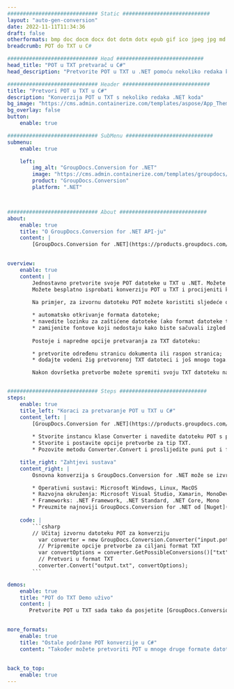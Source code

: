 ```yaml
---
############################# Static ############################
layout: "auto-gen-conversion"
date: 2022-11-11T11:34:36
draft: false
otherformats: bmp doc docm docx dot dotm dotx epub gif ico jpeg jpg md odt ott pdf png psd rtf tex tif tiff txt xps
breadcrumb: POT do TXT u C#

############################# Head ############################
head_title: "POT u TXT pretvarač u C#"
head_description: "Pretvorite POT u TXT u .NET pomoću nekoliko redaka koda. Koristite GroupDocs Document Conversion API za pretvaranje preko 160 formata datoteka."

############################# Header ############################
title: "Pretvori POT u TXT u C#"
description: "Konverzija POT u TXT s nekoliko redaka .NET koda"
bg_image: "https://cms.admin.containerize.com/templates/aspose/App_Themes/V3/images/bg/header1.png"
bg_overlay: false
button:
    enable: true

############################# SubMenu ############################
submenu:
    enable: true

    left:
        img_alt: "GroupDocs.Conversion for .NET"
        image: "https://cms.admin.containerize.com/templates/groupdocs/images/product-logos/90x90-noborder/groupdocs-conversion-net.png"
        product: "GroupDocs.Conversion"
        platform: ".NET"



############################# About ############################
about:
    enable: true
    title: "O GroupDocs.Conversion for .NET API-ju"
    content: |
        [GroupDocs.Conversion for .NET](https://products.groupdocs.com/conversion/net/) može se koristiti za pretvaranje Microsoft Worda, Excela, PowerPointa, PDF-a, Visio i drugih formata. GroupDocs.Conversion je samostalni API koji je prikladan za pozadinske i interne sustave gdje su potrebne visoke performanse. Ne ovisi o softveru poput Microsofta ili Open Officea.
    

overview:
    enable: true
    content: |
        Jednostavno pretvorite svoje POT datoteke u TXT u .NET. Možete koristiti samo nekoliko C# linija koda na bilo kojoj platformi po vašem izboru kao što su - Windows, Linux, macOS.
        Možete besplatno isprobati konverziju POT u TXT i procijeniti kvalitetu rezultata konverzije. Uz jednostavne scenarije konverzije datoteka, možete isprobati naprednije opcije za učitavanje izvorne POT datoteke i za spremanje izlaznog TXT rezultata. 
        
        Na primjer, za izvornu datoteku POT možete koristiti sljedeće opcije učitavanja:

        * automatsko otkrivanje formata datoteke;
        * navedite lozinku za zaštićene datoteke (ako format datoteke to podržava);
        * zamijenite fontove koji nedostaju kako biste sačuvali izgled dokumenta.
        
        Postoje i napredne opcije pretvaranja za TXT datoteku:

        * pretvorite određenu stranicu dokumenta ili raspon stranica;
        * dodajte vodeni žig pretvorenoj TXT datoteci i još mnogo toga.

        Nakon dovršetka pretvorbe možete spremiti svoju TXT datoteku na lokalnu stazu datoteke ili bilo koju pohranu treće strane kao što su FTP, Amazon S3, Google Drive, Dropbox itd. Imajte na umu - da pretvorite POT u {{ TO}} nema potrebe za instaliranjem bilo kakvog dodatnog softvera - poput MS Officea, Open Officea, Adobe Acrobat Readera itd.


############################# Steps ############################
steps:
    enable: true
    title_left: "Koraci za pretvaranje POT u TXT u C#"
    content_left: |
        [GroupDocs.Conversion for .NET](https://products.groupdocs.com/conversion/net/) programerima olakšava pretvaranje POT datoteke u TXT s nekoliko redaka koda.
        
        * Stvorite instancu klase Converter i navedite datoteku POT s punim putem
        * Stvorite i postavite opcije pretvorbe za tip TXT.
        * Pozovite metodu Converter.Convert i proslijedite puni put i format (TXT) kao parametar

    title_right: "Zahtjevi sustava"
    content_right: |
        Osnovna konverzija s GroupDocs.Conversion for .NET može se izvršiti u samo nekoliko jednostavnih koraka. Naši API-ji podržani su na svim glavnim platformama i operativnim sustavima. Prije izvršavanja koda u nastavku, provjerite imate li sljedeće preduvjete instalirane na vašem sustavu.

        * Operativni sustavi: Microsoft Windows, Linux, MacOS
        * Razvojna okruženja: Microsoft Visual Studio, Xamarin, MonoDevelop
        * Frameworks: .NET Framework, .NET Standard, .NET Core, Mono
        * Preuzmite najnoviji GroupDocs.Conversion for .NET od [Nuget](https://www.nuget.org/packages/groupdocs.conversion)
         
    code: |
        ```csharp    
        // Učitaj izvornu datoteku POT za konverziju
          var converter = new GroupDocs.Conversion.Converter("input.pot");
          // Pripremite opcije pretvorbe za ciljani format TXT
          var convertOptions = converter.GetPossibleConversions()["txt"].ConvertOptions;
          // Pretvori u format TXT
          converter.Convert("output.txt", convertOptions);
        ```

demos:
    enable: true
    title: "POT do TXT Demo uživo"
    content: |
       Pretvorite POT u TXT sada tako da posjetite [GroupDocs.Conversion App](https://products.groupdocs.app/conversion/family) web mjesto. Online demo ima sljedeće prednosti
          

more_formats:
    enable: true
    title: "Ostale podržane POT konverzije u C#"
    content: "Također možete pretvoriti POT u mnoge druge formate datoteka. Pogledajte popis u nastavku."
       
       
back_to_top:
    enable: true
---
```

